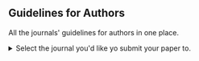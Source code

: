 ## Guidelines for Authors

All the journals' guidelines for authors in one place.



<details>
  <summary>Select the journal you'd like yo submit your paper to.</summary>
  <br>
  <details>
    <summary>Neurology</summary>
    <br>
    <details>
      <summary>Cover Letter</summary>
      <br>
      The cover letter should include the following:

- Manuscript title
- Manuscript classification (e.g., Article, Clinical / Scientific Note)
- Notification of any redundant or duplicate publication
- Notification of pre-publication on a preprint server (e.g., bioRxiv) and doi number, if applicable.  
- A statement that one author (the principal author or guarantor) takes full responsibility for the data, the analyses and interpretation, and the conduct of the research; that the author has full access to all of the data; and that the author has the right to publish any and all data separate and apart from any sponsor.
Author's statement of responsibility for clinical trial data and statement of the data results are required to be deposited in a clinical trials database (if applicable). It is the authors’ responsibility to deposit the results into the clinical trials database. See https://clinicaltrials.gov/ct2/manage-recs/fdaaa for more information.
- Indication that the Methods section includes a statement that an IRB or regional review board has approved the use of humans for this study
- Author's statement that permission was received from author(s) of any "personal communications" cited in the article
- Author's declaration that all authors and contributors have agreed to conditions noted on the Authorship Agreement Form
- Indication that the Author has received consent forms from any participant in a study and has them on file in case they are requested by the editor. For a retrospective analysis that is IRB-approved, state that approval from an ethical standards committee to conduct this study was received.
- Indication that the Author has received patient consent form for any figure or video of any recognizable participant.

    </details>
    <details>
      <summary>Title Page</summary>
      <br>
  
  - The title should be no more than 96 characters in length, including spaces, punctuation, and subtitle. Titles should be clinically interesting and informative. They may include widely accepted abbreviations.
 
  - The title page should include the names of the authors followed by their highest academic degrees (MD, PhD) and their institutional affiliations. Include full contact information (name, address, telephone number, fax number, and email address) for the corresponding author.
  - To note common first authors, mark an asterisk following each of the common authors' highest academic degrees in the author byline. Identify the asterisk at the end of the same page and state, "These authors contributed equally to the manuscript." Note that when working through the online submission process, however, only one author can be designated as the corresponding author.
  - The corresponding author must specify who conducted the statistical analysis with their professional affiliation (academic, governmental, or commercial) listed.
  - If applicable, the title page should indicate "Supplemental Data" below the authors' affiliations. All Supplemental Data and electronic file names should also be listed on the title page. Please note that Neurology no longer allows supplemental data except Teaching Slides, Videos, and manuscripts with tracked changes (revisions only).
  - If the article was previously posted on a preprint server, include a section on the title page labeled: “Publication history”. Please use the following as an example: “Publication history: This manuscript was previously published in bioRxiv: doi: https://doi.org/10.1101/307798125”.
  -Provide a word count for the paper and abstract and a character count for the title (including spaces and punctuation).
  - Include number of references, tables, and figures. The Author and Co-investigator (if applicable) Appendices are excluded from word count.
  - If applicable, authors should indicate study sponsorship or funding by listing it on the title page: Study funding: Supported by NIH (OR 76675882).
  - Authors should choose a maximum of 5 search terms that cover the aspects of the submitted article. Please designate the term and include the number to which it corresponds.
  - The second page must mention study sponsorship or funding (industry, government, or institutional) and then disclosures of all authors' financial relationships deemed relevant to the manuscript. Authors will be notified at the appropriate time to complete an online disclosure with all financial relationships (and those of their immediate family members) from the past two years regardless of whether these relationships are related to the study described in the submitted manuscript. If the study period of the submitted manuscript exceeded two years, financial relationships relevant to the topic must also be disclosed. Seesample disclosure statement. Note that the disclosure must mention any corporate sponsorship of the study first and government or institutional funding second. No dollar amounts need to be included. Disclosures should appear in the same order as in the manuscript byline. Structure of sentences should be as similar as possible to the example. The corresponding author is responsible for ensuring that relevant disclosures appear on the submitted, revised, and final accepted manuscripts and that the page proofs reflect the author disclosures listed. Every author should be included in the Disclosure Statement. If an author has no relevant disclosures, please use "Dr. AUTHOR reports no disclosures." (Please note that COMPLETE disclosures must be included on the online disclosure form and will appear online exactly as entered.) Authors should review their disclosures for accuracy on a regular basis and update the disclosures form in their personal record as necessary.
  - Also see Appendix section below for author and/or coinvestigator listings in appendices (name, affiliation, role, contribution). These appendices are now required.
  
    </details>
    <details>
      <summary>Abstract</summary>
      <br>
  
Articles require structured abstracts that should not exceed 250 words (one double-spaced typed manuscript page). Abstracts should be lucid and readable; minimum statistics are sufficient. A structured abstract should be organized as follows:

1. Objective: In one sentence, state the hypothesis (‘e.g., to determine whether’) followed by the means by which it was tested.  Example: "Objective: To test the hypothesis that all frogs are made from cells, we dissected 42,000 frogs and performed histology on 5 organs, assuming this is as an adequate sample for generalizability."  If your study is exploratory, or hypothesis-generating, a statement to that effect should appear in the Objective section. 
2. Methods
3. Results
4. Conclusions
5. Classification of Evidence(required for studies of therapeutic interventions and diagnostic accuracy):
- Papers evaluated for classification of evidence must contain the section titled "Classification of Evidence" after the Conclusions section. In this section, please include the following in 25 words or less: "Classification of Evidence: This study provides Class [I, II, III, or IV] evidence that [Treatment] [reduces/increases/decreases/is well tolerated] results."
For example: “Classification of Evidence: This study provides Class I evidence that certain dosages of mexiletine are well tolerated and effective in reducing handgrip relaxation.”
- This statement should be expanded to include other details in the Methods section.
- For Views/Reviews articles, provide a 150- to 250-word abstract, structured if possible. NeuroImages and Clinical/Scientific Notes do not require an abstract.

    </details>
    <details>
      <summary>Introduction</summary>
      <br>
  The introduction should not be more than 250 words. Be specific and concise in stating information related to the study. Refrain from reiterating known information.
  
    </details>
    <details>
      <summary>Methods</summary>
      <br>
  The Methods section must provide sufficient detail to allow replication of the study. As examples, the Methods should indicate nucleotide sequences used for RNA or DNA probes, what an antibody was made against and sources of antibodies, constructs for transgenic animals, and reagents and instruments used with the manufacturer's names and locations.

If the study reports a therapeutic intervention (clinical trial or use of medication, procedure, maneuver, or change in patient environment intended to benefit the patient) or diagnostic accuracy, the Methods must be sufficiently detailed to allow Classification of Evidence.

Papers evaluated for classification of evidence must contain a paragraph titled Classification of Evidence. In this paragraph, please state (a) the question(s) the investigation was designed to answer, specifically identifying the patient population, intervention of interest, and relevant outcomes; (b) the class of evidence (I, II, III, or IV) assigned to each question as determined by AAN criteria; and (c) a brief statement of the results of the study for each question. Detail dosages, percentages, years, and significance.

Examples:

Classification of evidence: This interventional study provides Class I evidence that warfarin (target INR 1.7 to 2.5) is equivalent to aspirin 81 mg daily in preventing recurrent strokes during an average of 3 years of follow-up in participants aged 20 to 70 with a history of stroke (relative risk of stroke warfarin vs aspirin 0.98, 95% CIs 0.81 to 1.10).

Methods/Primary research question: Has the introduction of adjunctive dexamethasone in the Netherlands improved outcome in pneumococcal meningitis? This study provides Class III evidence that dexamethasone reduced the proportion of participants with unfavorable outcomes (Glasgow Outcome Scale score of one to four) in the 2006-2009 cohort, as compared to the 1998-2002 cohort (39 vs. 50%; odds ratio, 0.63%; 95% confidence interval, 0.46 to 0.86; p=0.002). Mortality rates (20 vs. 30%; absolute risk difference, 10%; 95% confidence interval 4 to 17%; p=0.001) was also significantly lower in 2006-2009.

In a subsection on Standard Protocol Approvals, Registrations, and Patient Consents, include the following:

A statement of approval by an ethical standards committee on human experimentation (institutional or regional) for any experiments using human participants.
A statement identifying the institutional or licensing committee approving experiments performed on live vertebrates and/or higher invertebrates.
A statement that written informed consent was obtained from all participants (or guardians of participants) in the study (consent for research). For a retrospective analysis that is IRB-approved, state that approval from an ethical standards committee to conduct this study was received.
A statement that authorization has been obtained for disclosure (consent-to-disclose) of any recognizable persons in photographs, videos, or other information that may be published in the Journal, in derivative works by the AAN, or on the Journal's Web site (when applicable).
A statement, if the study reports on a clinical trial, providing the identity of the public trials registry and the clinical trial identifier number.
Data Availability Policy

Neurology now requires a Data Availability statement to promote data transparency.  The statement must be included at the end of the Methods section of the article, under a separate subheading entitled “Data Availability Statement” or similar (see Author Center Policy area for details/further information).

To report previously published methods: In detail, summarize the previously published methods and insert citation. If you prefer to insert the previously published methods verbatim, please state: "We used the same methodology as the one employed in a previous study [citation]." Insert the published method verbatim immediately after the statement, citing it appropriately. If the verbatim wording is more than 200 words, supply permission to republish the content from the publisher of the original article.
    </details>
    
    <details>
    <summary>Jama</summary>
  </details>
  <br>
  
  
  
  
  
  <details>
    <summary>Neurology</summary>
  </details>
  <br>
  
  
  
  
  <details>
    <summary>Annals of Neurology</summary>
  </details>
</details>


